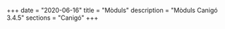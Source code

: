 +++
date        = "2020-06-16"
title       = "Mòduls"
description = "Mòduls Canigó 3.4.5"
sections    = "Canigó"
+++
